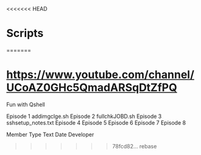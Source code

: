 <<<<<<< HEAD
# Scripts
=======
# https://www.youtube.com/channel/UCoAZ0GHc5QmadARSqDtZfPQ
Fun with Qshell

Episode	1			addimgclge.sh
Episode	2			fullchkJOBD.sh
Episode	3			sshsetup_notes.txt
Episode	4
Episode	5
Episode	6
Episode	7
Episode	8



Member      Type        Text                                                Date        Developer
>>>>>>> 78fcd82... rebase
